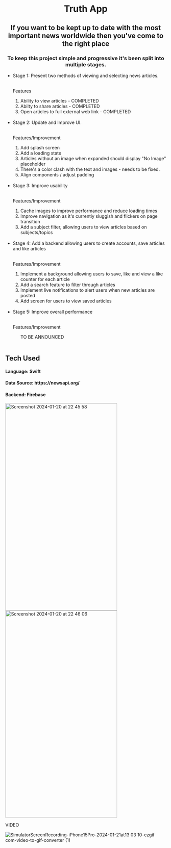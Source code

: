 <h1 align="center">
  Truth App
</h1>

<h2 align="center">
  If you want to be kept up to date with the most important news worldwide then you've come to the right place
</h2>

<h3 align="center">
To keep this project simple and progressive it's been split into multiple stages.
</h3>

<ul>
  <li>Stage 1: Present two methods of viewing and selecting news articles.</li>
  <br>

  <p>Features</p>
  <ol>
    <span><li>Ability to view articles - COMPLETED</li></span>
    <span><li>Abilty to share articles - COMPLETED</li></span>
    <span><li>Open articles to full external web link - COMPLETED</li></span>
  </ol>
<br>

  <li>Stage 2: Update and Improve UI.</li> 
  <br>
  <p>Features/Improvement</p>
   <ol>
     <li>Add splash screen</li>
    <li>Add a loading state</li>
    <li>Articles without an image when expanded should display "No Image" placeholder</li>
    <li>There's a color clash with the text and images - needs to be fixed.</li>
    <li>Align components / adjust padding</li>
  </ol>
  <br>

  <li>Stage 3: Improve usability </li>
    <br>
    <p>Features/Improvement</p>
     <ol>
      <li>Cache images to improve performance and reduce loading times</li>
      <li>Improve navigation as it's currently sluggish and flickers on page transition</li>
      <li>Add a subject filter, allowing users to view articles based on subjects/topics</li>
   </ol>
  <br>

  <li>Stage 4: Add a backend allowing users to create accounts, save articles and like articles </li>
  <br>
  <p>Features/Improvement</p>
  <ol>
    <li>Implement a background allowing users to save, like and view a like counter for each article</li>
    <li>Add a search feature to filter through articles</li>
    <li>Implement live notifications to alert users when new articles are posted</li>
     <li>Add screen for users to view saved articles</li>
  </ol>

  <br>
  <li>Stage 5: Improve overall performance</li>
    <br>
    <p>Features/Improvement</p>
   <ol>
    TO BE ANNOUNCED
  </ol>
  <br>
</ul>

<h2>Tech Used </h2>
<h4 align="left">Language: Swift </h4>
<h4 align="left">Data Source: https://newsapi.org/</h4>
<h4 align="left">Backend: Firebase</h4>

<div>
<span><img width="350" height="650" alt="Screenshot 2024-01-20 at 22 45 58" src="https://github.com/melvinasare1/Truth/assets/25648925/a2fe84d0-6e4c-4771-9a28-154d2a281647"></span>
<span><img width="350" height="650" alt="Screenshot 2024-01-20 at 22 46 06" src="https://github.com/melvinasare1/Truth/assets/25648925/ab9dcd32-c1bc-4f66-99d2-95fa92027df6"></span>
</div>

<div>
  <p>VIDEO</p>
  
  ![SimulatorScreenRecording-iPhone15Pro-2024-01-21at13 03 10-ezgif com-video-to-gif-converter (1)](https://github.com/melvinasare1/Truth/assets/25648925/2dd222b7-06fb-4087-8a20-3e9f4fbeabfb)

</div>
